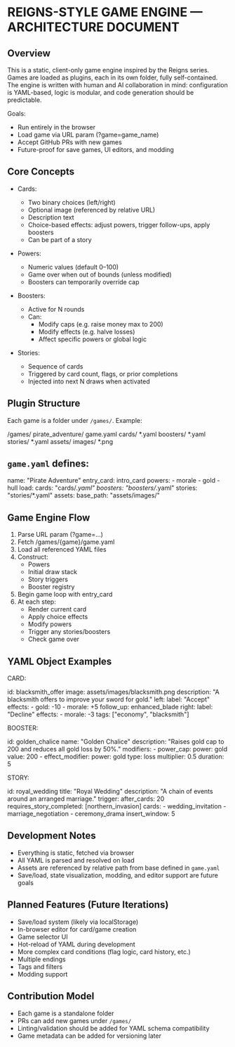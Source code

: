 REIGNS-STYLE GAME ENGINE — ARCHITECTURE DOCUMENT
================================================

Overview
--------

This is a static, client-only game engine inspired by the Reigns series. Games are loaded
as plugins, each in its own folder, fully self-contained. The engine is written with 
human and AI collaboration in mind: configuration is YAML-based, logic is modular, and 
code generation should be predictable.

Goals:
- Run entirely in the browser
- Load game via URL param (?game=game_name)
- Accept GitHub PRs with new games
- Future-proof for save games, UI editors, and modding

Core Concepts
-------------

- Cards:
  - Two binary choices (left/right)
  - Optional image (referenced by relative URL)
  - Description text
  - Choice-based effects: adjust powers, trigger follow-ups, apply boosters
  - Can be part of a story

- Powers:
  - Numeric values (default 0–100)
  - Game over when out of bounds (unless modified)
  - Boosters can temporarily override cap

- Boosters:
  - Active for N rounds
  - Can:
    - Modify caps (e.g. raise money max to 200)
    - Modify effects (e.g. halve losses)
    - Affect specific powers or global logic

- Stories:
  - Sequence of cards
  - Triggered by card count, flags, or prior completions
  - Injected into next N draws when activated

Plugin Structure
----------------

Each game is a folder under `/games/`. Example:

  /games/
    pirate_adventure/
      game.yaml
      cards/
        *.yaml
      boosters/
        *.yaml
      stories/
        *.yaml
      assets/
        images/
          *.png

`game.yaml` defines:
--------------------

  name: "Pirate Adventure"
  entry_card: intro_card
  powers:
    - morale
    - gold
    - hull
  load:
    cards: "cards/*.yaml"
    boosters: "boosters/*.yaml"
    stories: "stories/*.yaml"
  assets:
    base_path: "assets/images/"

Game Engine Flow
----------------

1. Parse URL param (?game=...)
2. Fetch /games/{game}/game.yaml
3. Load all referenced YAML files
4. Construct:
   - Powers
   - Initial draw stack
   - Story triggers
   - Booster registry
5. Begin game loop with entry_card
6. At each step:
   - Render current card
   - Apply choice effects
   - Modify powers
   - Trigger any stories/boosters
   - Check game over

YAML Object Examples
--------------------

CARD:

  id: blacksmith_offer
  image: assets/images/blacksmith.png
  description: "A blacksmith offers to improve your sword for gold."
  left:
    label: "Accept"
    effects:
      - gold: -10
      - morale: +5
    follow_up: enhanced_blade
  right:
    label: "Decline"
    effects:
      - morale: -3
  tags: ["economy", "blacksmith"]

BOOSTER:

  id: golden_chalice
  name: "Golden Chalice"
  description: "Raises gold cap to 200 and reduces all gold loss by 50%."
  modifiers:
    - power_cap:
        power: gold
        value: 200
    - effect_modifier:
        power: gold
        type: loss
        multiplier: 0.5
  duration: 5

STORY:

  id: royal_wedding
  title: "Royal Wedding"
  description: "A chain of events around an arranged marriage."
  trigger:
    after_cards: 20
    requires_story_completed: [northern_invasion]
  cards:
    - wedding_invitation
    - marriage_negotiation
    - ceremony_drama
  insert_window: 5

Development Notes
-----------------

- Everything is static, fetched via browser
- All YAML is parsed and resolved on load
- Assets are referenced by relative path from base defined in `game.yaml`
- Save/load, state visualization, modding, and editor support are future goals

Planned Features (Future Iterations)
------------------------------------

- Save/load system (likely via localStorage)
- In-browser editor for card/game creation
- Game selector UI
- Hot-reload of YAML during development
- More complex card conditions (flag logic, card history, etc.)
- Multiple endings
- Tags and filters
- Modding support

Contribution Model
------------------

- Each game is a standalone folder
- PRs can add new games under `/games/`
- Linting/validation should be added for YAML schema compatibility
- Game metadata can be added for versioning later
